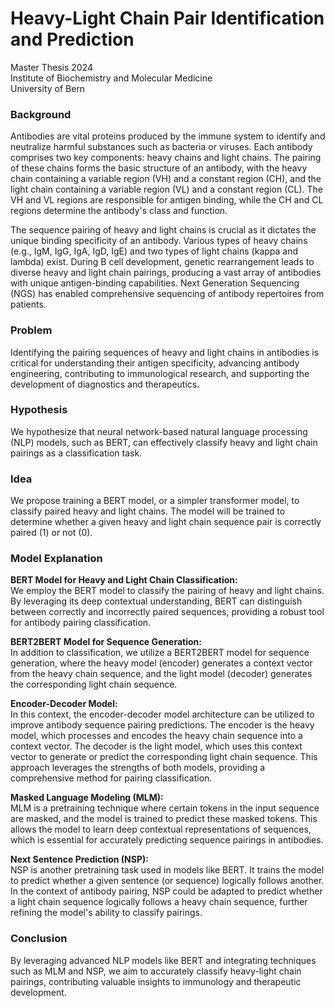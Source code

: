 # Heavy-Light Chain Pair Identification and Prediction

Master Thesis 2024  
Institute of Biochemistry and Molecular Medicine  
University of Bern  

### Background
Antibodies are vital proteins produced by the immune system to identify and neutralize harmful substances such as bacteria or viruses. Each antibody comprises two key components: heavy chains and light chains. The pairing of these chains forms the basic structure of an antibody, with the heavy chain containing a variable region (VH) and a constant region (CH), and the light chain containing a variable region (VL) and a constant region (CL). The VH and VL regions are responsible for antigen binding, while the CH and CL regions determine the antibody's class and function.

The sequence pairing of heavy and light chains is crucial as it dictates the unique binding specificity of an antibody. Various types of heavy chains (e.g., IgM, IgG, IgA, IgD, IgE) and two types of light chains (kappa and lambda) exist. During B cell development, genetic rearrangement leads to diverse heavy and light chain pairings, producing a vast array of antibodies with unique antigen-binding capabilities. Next Generation Sequencing (NGS) has enabled comprehensive sequencing of antibody repertoires from patients.

### Problem
Identifying the pairing sequences of heavy and light chains in antibodies is critical for understanding their antigen specificity, advancing antibody engineering, contributing to immunological research, and supporting the development of diagnostics and therapeutics.

### Hypothesis
We hypothesize that neural network-based natural language processing (NLP) models, such as BERT, can effectively classify heavy and light chain pairings as a classification task.

### Idea
We propose training a BERT model, or a simpler transformer model, to classify paired heavy and light chains. The model will be trained to determine whether a given heavy and light chain sequence pair is correctly paired (1) or not (0).

### Model Explanation

**BERT Model for Heavy and Light Chain Classification:**  
We employ the BERT model to classify the pairing of heavy and light chains. By leveraging its deep contextual understanding, BERT can distinguish between correctly and incorrectly paired sequences, providing a robust tool for antibody pairing classification.

**BERT2BERT Model for Sequence Generation:**  
In addition to classification, we utilize a BERT2BERT model for sequence generation, where the heavy model (encoder) generates a context vector from the heavy chain sequence, and the light model (decoder) generates the corresponding light chain sequence. 

**Encoder-Decoder Model:**  
In this context, the encoder-decoder model architecture can be utilized to improve antibody sequence pairing predictions. The encoder is the heavy model, which processes and encodes the heavy chain sequence into a context vector. The decoder is the light model, which uses this context vector to generate or predict the corresponding light chain sequence. This approach leverages the strengths of both models, providing a comprehensive method for pairing classification.

**Masked Language Modeling (MLM):**  
MLM is a pretraining technique where certain tokens in the input sequence are masked, and the model is trained to predict these masked tokens. This allows the model to learn deep contextual representations of sequences, which is essential for accurately predicting sequence pairings in antibodies.

**Next Sentence Prediction (NSP):**  
NSP is another pretraining task used in models like BERT. It trains the model to predict whether a given sentence (or sequence) logically follows another. In the context of antibody pairing, NSP could be adapted to predict whether a light chain sequence logically follows a heavy chain sequence, further refining the model's ability to classify pairings.

### Conclusion
By leveraging advanced NLP models like BERT and integrating techniques such as MLM and NSP, we aim to accurately classify heavy-light chain pairings, contributing valuable insights to immunology and therapeutic development.
